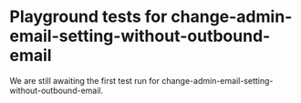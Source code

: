 # Playground tests for change-admin-email-setting-without-outbound-email
We are still awaiting the first test run for change-admin-email-setting-without-outbound-email.
